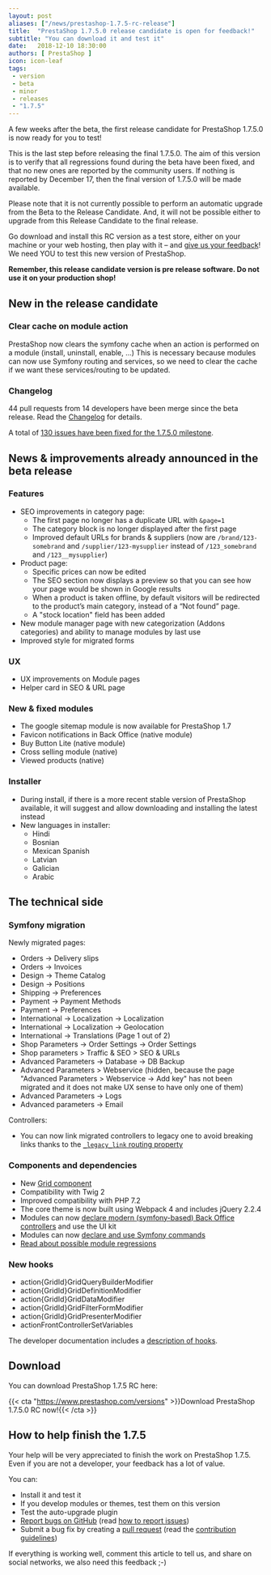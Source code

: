 ```yaml
---
layout: post
aliases: ["/news/prestashop-1.7.5-rc-release"]
title:  "PrestaShop 1.7.5.0 release candidate is open for feedback!"
subtitle: "You can download it and test it"
date:   2018-12-10 18:30:00
authors: [ PrestaShop ]
icon: icon-leaf
tags:
 - version
 - beta
 - minor
 - releases
 - "1.7.5"
---
```


A few weeks after the beta, the first release candidate for PrestaShop 1.7.5.0 is now ready for you to test!

This is the last step before releasing the final 1.7.5.0. The aim of this version is to verify that all regressions found during the beta have been fixed, and that no new ones are reported by the community users. If nothing is reported by December 17, then the final version of 1.7.5.0 will be made available.

Please note that it is not currently possible to perform an automatic upgrade from the Beta to the Release Candidate. And, it will not be possible either to upgrade from this Release Candidate to the final release.

Go download and install this RC version as a test store, either on your machine or your web hosting, then play with it – and [give us your feedback](https://github.com/PrestaShop/PrestaShop/issues/new/choose)! We need YOU to test this new version of PrestaShop.

**Remember, this release candidate version is pre release software. Do not use it on your production shop!**

## New in the release candidate

### Clear cache on module action

PrestaShop now clears the symfony cache when an action is performed on a module (install, uninstall, enable, ...)
This is necessary because modules can now use Symfony routing and services, so we need to clear the cache if we want
these services/routing to be updated.

### Changelog

44 pull requests from 14 developers have been merge since the beta release. Read the [Changelog](https://assets.prestashop2.com/en/system/files/ps_releases/changelog_1.7.5.0-rc.1.txt) for details.

A total of [130 issues have been fixed for the 1.7.5.0 milestone](https://github.com/PrestaShop/PrestaShop/issues?q=is%3Aissue+label%3AFixed+milestone%3A1.7.5.0+is%3Aclosed).


## News & improvements already announced in the beta release

### Features

- SEO improvements in category page:
  - The first page no longer has a duplicate URL with `&page=1`
  - The category block is no longer displayed after the first page
  - Improved default URLs for brands & suppliers (now are `/brand/123-somebrand` and `/supplier/123-mysupplier` instead of `/123_somebrand` and `/123__mysupplier`)
- Product page:
  - Specific prices can now be edited
  - The SEO section now displays a preview so that you can see how your page would be shown in Google results
  - When a product is taken offline, by default visitors will be redirected to the product’s main category, instead of a “Not found” page.
  - A "stock location" field has been added
- New module manager page with new categorization (Addons categories) and ability to manage modules by last use
- Improved style for migrated forms


### UX

- UX improvements on Module pages
- Helper card in SEO & URL page

### New & fixed modules

- The google sitemap module is now available for PrestaShop 1.7
- Favicon notifications in Back Office (native module)
- Buy Button Lite (native module)
- Cross selling module (native)
- Viewed products (native)


### Installer

- During install, if there is a more recent stable version of PrestaShop available, it will suggest and allow downloading and installing the latest instead
- New languages in installer:
  - Hindi
  - Bosnian
  - Mexican Spanish
  - Latvian
  - Galician
  - Arabic
 

## The technical side

### Symfony migration

Newly migrated pages:
- Orders -> Delivery slips
- Orders -> Invoices
- Design -> Theme Catalog
- Design -> Positions
- Shipping -> Preferences
- Payment -> Payment Methods
- Payment -> Preferences
- International -> Localization -> Localization
- International -> Localization -> Geolocation
- International -> Translations (Page 1 out of 2)
- Shop Parameters -> Order Settings -> Order Settings
- Shop parameters > Traffic & SEO > SEO & URLs
- Advanced Parameters -> Database -> DB Backup
- Advanced Parameters > Webservice (hidden, because the page "Advanced Parameters > Webservice -> Add key" has not been migrated and it does not make UX sense to have only one of them)
- Advanced Parameters -> Logs
- Advanced parameters -> Email

Controllers:
- You can now link migrated controllers to legacy one to avoid breaking links thanks to the [`_legacy_link` routing property](https://devdocs.prestashop.com/1.7/development/architecture/migration-guide/controller-routing/#more-about-the-legacy-link-property)

### Components and dependencies

- New [Grid component](https://devdocs.prestashop.com/1.7/development/components/grid/)
- Compatibility with Twig 2
- Improved compatibility with PHP 7.2
- The core theme is now built using Webpack 4 and includes jQuery 2.2.4
- Modules can now [declare modern (symfony-based) Back Office controllers](https://devdocs.prestashop.com/1.7/modules/concepts/controllers/admin-controllers/) and use the UI kit
- Modules can now [declare and use Symfony commands](https://devdocs.prestashop.com/1.7/modules/concepts/commands/)
- [Read about possible module regressions](https://devdocs.prestashop.com/1.7/modules/core_updates/1.7.5/)


### New hooks

- action{GridId}GridQueryBuilderModifier
- action{GridId}GridDefinitionModifier
- action{GridId}GridDataModifier
- action{GridId}GridFilterFormModifier
- action{GridId}GridPresenterModifier
- actionFrontControllerSetVariables

The developer documentation includes a [description of hooks](https://devdocs.prestashop.com/1.7/modules/concepts/hooks/list-of-hooks/).


## Download

You can download PrestaShop 1.7.5 RC here:  

{{< cta "https://www.prestashop.com/versions" >}}Download PrestaShop 1.7.5.0 RC now!{{< /cta >}}

## How to help finish the 1.7.5

Your help will be very appreciated to finish the work on PrestaShop 1.7.5. Even if you are not a developer, your feedback has a lot of value.

You can:
 - Install it and test it
 - If you develop modules or themes, test them on this version
 - Test the auto-upgrade plugin
 - [Report bugs on GitHub](https://github.com/PrestaShop/PrestaShop/issues) (read [how to report issues](https://devdocs.prestashop.com/1.7/contribute/contribute-reporting-issues/))
 - Submit a bug fix by creating a [pull request](https://github.com/PrestaShop/PrestaShop/compare) (read the [contribution guidelines](https://devdocs.prestashop.com/1.7/contribute/contribution-guidelines/))
 
 If everything is working well, comment this article to tell us, and share on social networks, we also need this feedback ;-)
